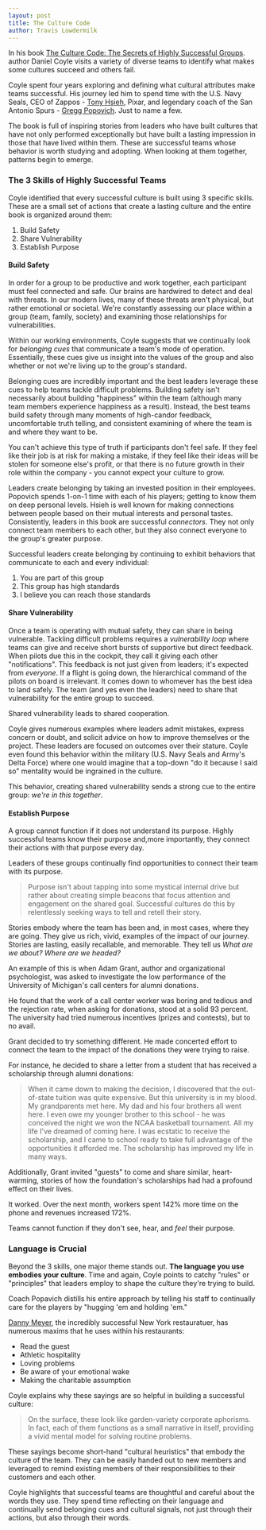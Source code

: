 ```yaml
---
layout: post
title: The Culture Code
author: Travis Lowdermilk
---
```

In his book [The Culture Code: The Secrets of Highly Successful Groups](https://smile.amazon.com/Culture-Code-Secrets-Highly-Successful/dp/0804176981/ "The Culture Code: The Secrets of Highly Successful Groups"). author Daniel Coyle visits a variety of diverse teams to identify what makes some cultures succeed and others fail.

Coyle spent four years exploring and defining what cultural attributes make teams successful. His journey led him to spend time with the U.S. Navy Seals, CEO of Zappos - [Tony Hsieh](https://en.wikipedia.org/wiki/Tony_Hsieh "Tony Hsieh"), Pixar, and legendary coach of the San Antonio Spurs - [Gregg Popovich](https://en.wikipedia.org/wiki/Gregg_Popovich "Gregg Popovich"). Just to name a few.

The book is full of inspiring stories from leaders who have built cultures that have not only performed exceptionally but have built a lasting impression in those that have lived within them. These are successful teams whose behavior is worth studying and adopting. When looking at them together, patterns begin to emerge.

### The 3 Skills of Highly Successful Teams ###
Coyle identified that every successful culture is built using 3 specific skills. These are a small set of actions that create a lasting culture and the entire book is organized around them:

1. Build Safety
2. Share Vulnerability
3. Establish Purpose

#### Build Safety ####
In order for a group to be productive and work together, each participant must feel connected and safe. Our brains are hardwired to detect and deal with threats. In our modern lives, many of these threats aren't physical, but rather emotional or societal. We're constantly assessing our place within a group (team, family, society) and examining those relationships for vulnerabilities.

Within our working environments, Coyle suggests that we continually look for _belonging cues_ that communicate a team's mode of operation. Essentially, these cues give us insight into the values of the group and also whether or not we're living up to the group's standard.

Belonging cues are incredibly important and the best leaders leverage these cues to help teams tackle difficult problems. Building safety isn't necessarily about building "happiness" within the team (although many team members experience happiness as a result). Instead, the best teams build safety through many moments of high-candor feedback, uncomfortable truth telling, and consistent examining of where the team is and where they want to be. 

You can't achieve this type of truth if participants don't feel safe. If they feel like their job is at risk for making a mistake, if they feel like their ideas will be stolen for someone else's profit, or that there is no future growth in their role within the company - you cannot expect your culture to grow.

Leaders create belonging by taking an invested position in their employees. Popovich spends 1-on-1 time with each of his players; getting to know them on deep personal levels. Hsieh is well known for making connections between people based on their mutual interests and personal tastes. Consistently, leaders in this book are successful _connectors_. They not only connect team members to each other, but they also connect everyone to the group's greater purpose.

Successful leaders create belonging by continuing to exhibit behaviors that communicate to each and every individual:

1. You are part of this group
2. This group has high standards
3. I believe you can reach those standards

#### Share Vulnerability ####
Once a team is operating with mutual safety, they can share in being vulnerable. Tackling difficult problems requires a _vulnerability loop_ where teams can give and receive short bursts of supportive but direct feedback. When pilots due this in the cockpit, they call it giving each other "notifications". This feedback is not just given from leaders; it's expected from _everyone_. If a flight is going down, the hierarchical command of the pilots on board is irrelevant. It comes down to whomever has the best idea to land safely. The team (and yes even the leaders) need to share that vulnerability for the entire group to succeed.

Shared vulnerability leads to shared cooperation.

Coyle gives numerous examples where leaders admit mistakes, express concern or doubt, and solicit advice on how to improve themselves or the project. These leaders are focused on outcomes over their stature. Coyle even found this behavior within the military (U.S. Navy Seals and Army's Delta Force) where one would imagine that a top-down "do it because I said so" mentality would be ingrained in the culture. 

This behavior, creating shared vulnerability sends a strong cue to the entire group: _we're in this together_.

#### Establish Purpose ####
A group cannot function if it does not understand its purpose. Highly successful teams know their purpose and,more importantly, they connect their actions with that purpose every day.

Leaders of these groups continually find opportunities to connect their team with its purpose.

> Purpose isn't about tapping into some mystical internal drive but rather about creating simple beacons that focus attention and engagement on the shared goal. Successful cultures do this by relentlessly seeking ways to tell and retell their story.

Stories embody where the team has been and, in most cases, where they are going. They give us rich, vivid, examples of the impact of our journey. Stories are lasting, easily recallable, and memorable. They tell us _What are we about?_ _Where are we headed?_

An example of this is when Adam Grant, author and organizational psychologist, was asked to investigate the low performance of the University of Michigan's call centers for alumni donations.

He found that the work of a call center worker was boring and tedious and the rejection rate, when asking for donations, stood at a solid 93 percent. The university had tried numerous incentives (prizes and contests), but to no avail.

Grant decided to try something different. He made concerted effort to connect the team to the impact of the donations they were trying to raise.

For instance, he decided to share a letter from a student that has received a scholarship through alumni donations:

> When it came down to making the decision, I discovered that the out-of-state tuition was quite expensive. But this university is in my blood. My grandparents met here. My dad and his four brothers all went here. I even owe my younger brother to this school - he was conceived the night we won the NCAA basketball tournament. All my life I've dreamed of coming here. I was ecstatic to receive the scholarship, and I came to school ready to take full advantage of the opportunities it afforded me. The scholarship has improved my life in many ways.

Additionally, Grant invited "guests" to come and share similar, heart-warming, stories of how the foundation's scholarships had had a profound effect on their lives.

It worked. Over the next month, workers spent 142% more time on the phone and revenues increased 172%.

Teams cannot function if they don't see, hear, and _feel_ their purpose.

### Language is Crucial ####
Beyond the 3 skills, one major theme stands out. **The language you use embodies your culture**. Time and again, Coyle points to catchy "rules" or "principles" that leaders employ to shape the culture they're trying to build.

Coach Popavich distills his entire approach by telling his staff to continually care for the players by "hugging 'em and holding 'em."

[Danny Meyer](https://en.wikipedia.org/wiki/Danny_Meyer "Danny Meyer"), the incredibly successful New York restauratuer, has numerous maxims that he uses within his restaurants:

* Read the guest
* Athletic hospitality
* Loving problems
* Be aware of your emotional wake
* Making the charitable assumption

Coyle explains why these sayings are so helpful in building a successful culture:

> On the surface, these look like garden-variety corporate aphorisms. In fact, each of them functions as a small narrative in itself, providing a vivid mental model for solving routine problems.

These sayings become short-hand "cultural heuristics" that embody the culture of the team. They can be easily handed out to new members and leveraged to remind existing members of their responsibilities to their customers and each other.

Coyle highlights that successful teams are thoughtful and careful about the words they use. They spend time reflecting on their language and continually send belonging cues and cultural signals, not just through their actions, but also through their words.